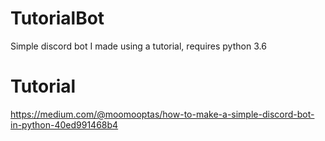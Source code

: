 # TutorialBot
Simple discord bot I made using a tutorial, requires python 3.6

# Tutorial
https://medium.com/@moomooptas/how-to-make-a-simple-discord-bot-in-python-40ed991468b4

